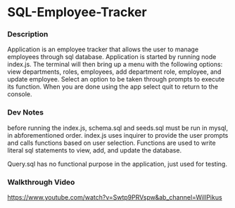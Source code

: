 # SQL-Employee-Tracker

### Description
Application is an employee tracker that allows the user to manage employees through sql database. Application is started by running node index.js. The terminal will then bring up a menu with the following options: view departments, roles, employees, add department role, employee, and update employee. Select an option to be taken through prompts to execute its function. When you are done using the app select quit to return to the console. 

### Dev Notes
before running the index.js, schema.sql and seeds.sql must be run in mysql, in abforementioned order. index.js uses inquirer to provide the user prompts and calls functions based on user selection. Functions are used to write literal sql statements to view, add, and update the database.

Query.sql has no functional purpose in the application, just used for testing. 

### Walkthrough Video

https://www.youtube.com/watch?v=Swtp9PRVspw&ab_channel=WillPikus